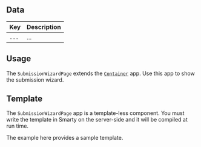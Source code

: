 ## Data

| Key | Description |
| --- | --- |
| `...` |... |

## Usage

The `SubmissionWizardPage` extends the [`Container`](/#/pages/container) app. Use this app to show the submission wizard.

## Template

The `SubmissionWizardPage` app is a template-less component. You must write the template in Smarty on the server-side and it will be compiled at run time.

The example here provides a sample template.
